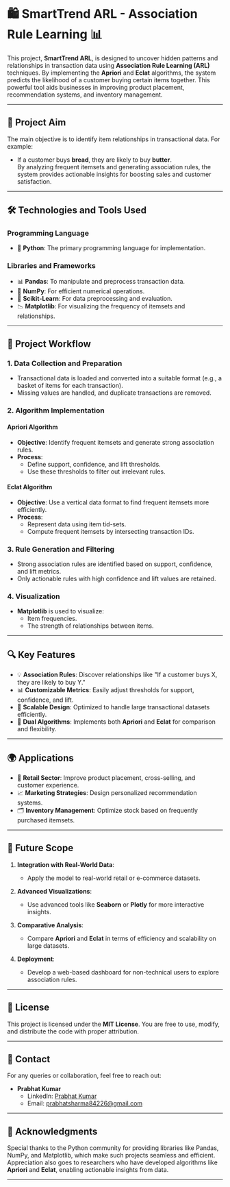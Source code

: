 # 🛍️ **SmartTrend ARL - Association Rule Learning** 📊  

This project, **SmartTrend ARL**, is designed to uncover hidden patterns and relationships in transaction data using **Association Rule Learning (ARL)** techniques. By implementing the **Apriori** and **Eclat** algorithms, the system predicts the likelihood of a customer buying certain items together. This powerful tool aids businesses in improving product placement, recommendation systems, and inventory management.  

---

## 🌟 **Project Aim**  

The main objective is to identify item relationships in transactional data. For example:  
- If a customer buys **bread**, they are likely to buy **butter**.  
By analyzing frequent itemsets and generating association rules, the system provides actionable insights for boosting sales and customer satisfaction.  

---

## 🛠️ **Technologies and Tools Used**  

### **Programming Language**  
- 🐍 **Python**: The primary programming language for implementation.  

### **Libraries and Frameworks**  
- 📊 **Pandas**: To manipulate and preprocess transaction data.  
- 🔢 **NumPy**: For efficient numerical operations.  
- 🧠 **Scikit-Learn**: For data preprocessing and evaluation.  
- 📉 **Matplotlib**: For visualizing the frequency of itemsets and relationships.  

---

## 📂 **Project Workflow**  

### **1. Data Collection and Preparation**  
- Transactional data is loaded and converted into a suitable format (e.g., a basket of items for each transaction).  
- Missing values are handled, and duplicate transactions are removed.  

### **2. Algorithm Implementation**  

#### **Apriori Algorithm**  
- **Objective**: Identify frequent itemsets and generate strong association rules.  
- **Process**:  
  - Define support, confidence, and lift thresholds.  
  - Use these thresholds to filter out irrelevant rules.  

#### **Eclat Algorithm**  
- **Objective**: Use a vertical data format to find frequent itemsets more efficiently.  
- **Process**:  
  - Represent data using item tid-sets.  
  - Compute frequent itemsets by intersecting transaction IDs.  

### **3. Rule Generation and Filtering**  
- Strong association rules are identified based on support, confidence, and lift metrics.  
- Only actionable rules with high confidence and lift values are retained.  

### **4. Visualization**  
- **Matplotlib** is used to visualize:  
  - Item frequencies.  
  - The strength of relationships between items.  

---

## 🔍 **Key Features**  

- 💡 **Association Rules**: Discover relationships like "If a customer buys X, they are likely to buy Y."  
- 📊 **Customizable Metrics**: Easily adjust thresholds for support, confidence, and lift.  
- 🚀 **Scalable Design**: Optimized to handle large transactional datasets efficiently.  
- 🎯 **Dual Algorithms**: Implements both **Apriori** and **Eclat** for comparison and flexibility.  

---

## 🌍 **Applications**  

- 🛒 **Retail Sector**: Improve product placement, cross-selling, and customer experience.  
- 📈 **Marketing Strategies**: Design personalized recommendation systems.  
- 🗂️ **Inventory Management**: Optimize stock based on frequently purchased itemsets.  

---

## 🚀 **Future Scope**  

1. **Integration with Real-World Data**:  
   - Apply the model to real-world retail or e-commerce datasets.  

2. **Advanced Visualizations**:  
   - Use advanced tools like **Seaborn** or **Plotly** for more interactive insights.  

3. **Comparative Analysis**:  
   - Compare **Apriori** and **Eclat** in terms of efficiency and scalability on large datasets.  

4. **Deployment**:  
   - Develop a web-based dashboard for non-technical users to explore association rules.  

---

## 📜 **License**  

This project is licensed under the **MIT License**. You are free to use, modify, and distribute the code with proper attribution.  

---

## 📨 **Contact**  

For any queries or collaboration, feel free to reach out:  
- **Prabhat Kumar**  
  - LinkedIn: [Prabhat Kumar](https://www.linkedin.com/in/prabhat-kumar-1260a5259)  
  - Email: [prabhatsharma84226@gmail.com](mailto:prabhatsharma84226@gmail.com)  

---

## 🌟 **Acknowledgments**  

Special thanks to the Python community for providing libraries like Pandas, NumPy, and Matplotlib, which make such projects seamless and efficient. Appreciation also goes to researchers who have developed algorithms like **Apriori** and **Eclat**, enabling actionable insights from data.  

---  
